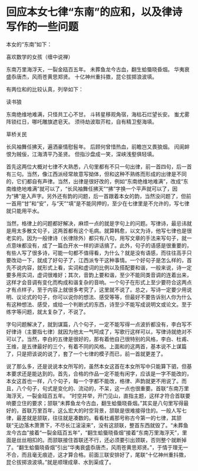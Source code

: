 回应本女七律“东南”的应和，以及律诗写作的一些问题
====













本女的“东南”如下：







喜欢数学的女孩（缠中说禅）







东南万里海浮天，一裂金瓯百五年。
未葬鱼龙今古血，翻生蛤蜃晓昏烟。
华夷衰盛忝唐杰，风雨苍黄思郑贤。
十亿神州重抖擞，昆仑拔掷浪波填。







有两位和的比较认真，列举如下：





读书狼




东南绝维地难满，只怪共工心不甘。
斗转星移观角宿，海枯石烂望长安。
蚩尤雾阵锁红日，哪吒雕旗遮皂天。
须待劫波取芥粒，自有精卫壑海填。





草桥关民





长风袖舞任拂天，遍洒豪情慰髫年。
后顾何曾惜热血，前瞻岂又畏狼烟。
闶阆衅恨为贼佞，江海清平乃圣贤。
但指沙盘成一笑，深峡浅壑俱轻填。

首先这两位大概对七律不大熟悉，八句里都有不只一句出律，前一首四句，后一首有三句。当然，像江西派经常故意写拗体，但和这种不熟练而形成的出律是不同的，它们都自有声律。当然，出律是很好改的，例如“东南绝维地难满”，改成“东南维绝地难满”就可以了，“长风袖舞任拂天”“拂”字换一个平声就可以了，因为“拂”是入声字。另外还有韵的问题，后一首跟着本女的韵，当然没问题了，但前一首用“甘”和“安”，与“天”“填”是不能同押的，至少在七律里是不允许的，写七律就只能用平水。







当然，格律上的问题都好解决，麻烦一点的就是字句上的问题。写律诗，最忌讳就是用太多散文句子，这两首都有这个毛病。就算韩愈，以文为诗，他写七律也是很老实的。因为一般律诗（长律除外）都只有八句，用写文章的手法来写句子，就一点意味都没有，成了一篇白开水一样的讲话搞了。此外，句子的语感是很重要的，有些人写了很多诗，可能一句都不值得看，为什么？就是没有语感，而往往高手只要改动一下，就成了好句子了，江西派专干这种事情。一个好句子是怎么样的，首先不说内容，就形式上看，实词和虚词的比例以及搭配要和谐，一般来说，诗一定要多用实词，虚词很难好；其次，音韵上要和谐，至少不能同类音调的连着出来，这样才会音调有变化而构成和谐复杂的音响。一个句子在形式上至少要符合这两点才有点样子，至于内容上就很多考究了，这里就不说了。总之，写诗一定要少用说明、议论式的句子，你可以说你的想法、感受等等，但最好不要告诉别人你为什么有这种想法、感受，或给一个判断式的东西，诗至少不能写成说明文或论文。至于练字等问题，就太复杂了，不说了。







字句问题解决了，就到谋篇，八个句子，一定不能写得一点波折都没有，李白写不好律诗（主要指七律）就因为他太一气呵成了，写歌行这样可以，写律诗就绝对不可以了。当然，李白的五律是很好的，那有着他自己很特别的风格，李白、杜甫、王维，是五律最好的三个，有着不同的风格。上面和的这两首，基本说不上谋篇了，只是把该说的说了，套了一个七律的模子而已，前一首就更差了。







说了那么多，还是说说本女所写的，虽然本女这首在本女所写中只能算下驷，但基本要求还是能达到的。首先，合格的作品一定不能有闲字，应该是一字不能改的，本女这首也一样，八个句子，每一个字都不能改，格律、声韵就更不用说了。而且，八个句子，句式是变化的、流动的，不呆，这一点也很重要。首联“东南万里海浮天，一裂金瓯百五年。 ”时空并举，开门见山，直指主题，这样才符合首联要响要立住的要求；颔联“未葬鱼龙今古血，翻生蛤蜃晓昏烟。”其实是八句里写得最好的，首联万里百年，这么宏大的时空背景，颔联是很难接得住的。一般人写七律，最差就是颔联，往往就是凑数的。看看杜甫那号称古今第一的七律，其颔联“无边落木萧萧下，不尽长江滚滚来”，没有这颔联，整首东西就毁了。“未葬鱼龙今古血”接着“一裂金瓯百五年”，“翻生蛤蜃晓昏烟”接着“东南万里海浮天”，里面是丝丝相扣的。而颔联接住首联还不行，还必须要引出颈联，否则整个就断掉了。“翻生蛤蜃晓昏烟”引出“华夷衰盛忝唐杰，风雨苍黄思郑贤。”，于情于理无一不合，而且毫无痕迹，这才算合格。前面三联安排好了，尾联“十亿神州重抖擞，昆仑拔掷浪波填。”就是顺理成章、水到渠成了。







